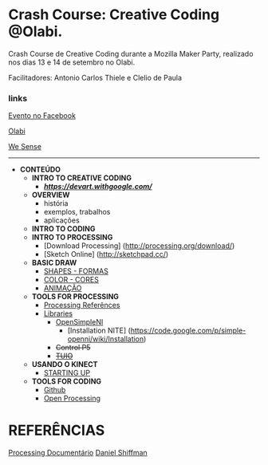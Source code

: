 Crash Course: Creative Coding @Olabi.
==================================

Crash Course de Creative Coding durante a Mozilla Maker Party, realizado nos dias 13 e 14 de setembro no Olabi.

Facilitadores: Antonio Carlos Thiele e Clelio de Paula

### links
[Evento no Facebook](https://www.facebook.com/events/270495073148197)

[Olabi](https://www.facebook.com/olabimakerspace)

[We Sense](http://www.wesense.com.br) 


*** 

* **CONTEÚDO**
  * **INTRO TO CREATIVE CODING**
    * ***https://devart.withgoogle.com/***
  * **OVERVIEW**
    * história 
    * exemplos, trabalhos
    * aplicações
  * **INTRO TO CODING**
  * **INTRO TO PROCESSING**
    * [Download Processing] (http://processing.org/download/)
    * [Sketch Online] (http://sketchpad.cc/)
  * **BASIC DRAW**
    * [SHAPES - FORMAS](https://github.com/wesense/creative-coding-crash-course-oLabi/blob/master/CCCC/Basic/SHAPES.MD)
    * [COLOR - CORES](https://github.com/wesense/creative-coding-crash-course-oLabi/blob/master/CCCC/Basic/COLORS.MD)
    * [ANIMAÇÃO](https://github.com/wesense/creative-coding-crash-course-oLabi/blob/master/CCCC/Basic/INTERACTION.MD)
  * **TOOLS FOR PROCESSING**
    * [Processing Referênces](http://processing.org/reference/)
    * [Libraries](http://processing.org/reference/libraries/)
        * [OpenSimpleNI](https://code.google.com/p/simple-openni/)
            * [Installation NITE] (https://code.google.com/p/simple-openni/wiki/Installation)
        * ~~Control P5~~
        * ~~[TUIO](http://www.tuio.org/?software)~~    
  * **USANDO O KINECT**
    * [STARTING UP](https://github.com/wesense/creative-coding-crash-course-oLabi/blob/master/CCCC/Kinect/readme.md)
  * **TOOLS FOR CODING**
    * [Github](www.github.org)
    * [Open Processing](www.openprocessing.org)


# REFERÊNCIAS

[Processing Documentário](http://vimeo.com/60735314)
[Daniel Shiffman](http://shiffman.net/teaching/)